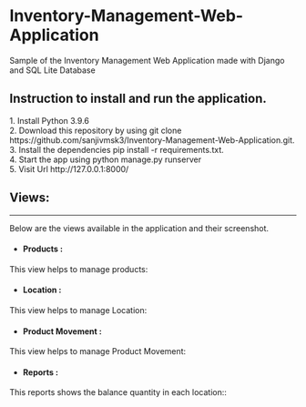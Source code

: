 # Inventory-Management-Web-Application
Sample of the Inventory Management Web Application made with Django and SQL Lite Database

<h2>Instruction to install and run the application.</h2>
  1. Install Python 3.9.6
  <br>
  2. Download this repository by using git clone https://github.com/sanjivmsk3/Inventory-Management-Web-Application.git.
  <br>
  3. Install the dependencies pip install -r requirements.txt.
  <br>
  4. Start the app using python manage.py runserver
  <br>
  5. Visit Url http://127.0.0.1:8000/
  
<h2>Views: </h2>
<hr>
Below are the views available in the application and their screenshot.

<ul>
<li><h4>Products :</h4></li>
</ul>
    This view helps to manage products:
    

<ul>
<li><h4>Location :</h4></li>
</ul>
    This view helps to manage Location:

<ul>
<li><h4>Product Movement :</h4></li>
</ul>
    This view helps to manage Product Movement:
<ul>
<li><h4>Reports :</h4></li>
</ul>
    This reports shows the balance quantity in each location::